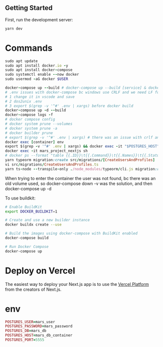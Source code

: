 ## Getting Started

First, run the development server:

```bash
yarn dev
```

# Commands

```ruby
sudo apt update
sudo apt install docker.io -y
sudo apt install docker-compose
sudo systemctl enable --now docker
sudo usermod -aG docker $USER

docker-compose up --build # docker-compose up --build [service] & docker-compose restart
# .env issues with docker-compose bc windows use CRLF and we need LF for unix, options:
# 1 change it in vscode and save
# 2 dos2unix .env
# 3 export $(grep -v '^#' .env | xargs) before docker build
docker-compose up -d --build
docker-compose logs -f
# docker compose config
# docker system prune --volumes
# docker system prune -a
# docker builder prune
# export $(grep -v '^#' .env | xargs) # there was an issue with crlf and lf for .env
docker exec [container] env
export $(grep -v '^#' .env | xargs) && docker exec -it "$POSTGRES_HOST" psql -U "$POSTGRES_USER" -d "$POSTGRES_DB"
docker exec -it mars_project_nextjs sh
# docker ps --format "table {{.ID}}\t{{.Command}}\t{{.Names}}\t{{.Status}}"
yarn typeorm migration:create src/migrations/[CreateUsersAndProfiles]
vi src/migrations/CreateUsersAndProfiles.ts
yarn ts-node --transpile-only ./node_modules/typeorm/cli.js migration:run -d src/config/ormconfig.ts
```

When trying to enter the container the user was not found, bc there was an old volume used, so docker-compose down -v was the solution, and then docker-compose up -d

To use buildkit:

```bash
# Enable BuildKit
export DOCKER_BUILDKIT=1

# Create and use a new builder instance
docker buildx create --use

# Build the images using docker-compose with BuildKit enabled
docker-compose build

# Run Docker Compose
docker-compose up
```

# Deploy on Vercel

The easiest way to deploy your Next.js app is to use the [Vercel Platform](https://vercel.com/new?utm_medium=default-template&filter=next.js&utm_source=create-next-app&utm_campaign=create-next-app-readme) from the creators of Next.js.

# env

```ruby
POSTGRES_USER=mars_user
POSTGRES_PASSWORD=mars_password
POSTGRES_DB=mars_db
POSTGRES_HOST=mars_db_container
POSTGRES_PORT=5555
```
